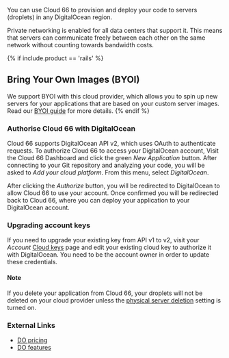 
You can use Cloud 66 to provision and deploy your code to servers (droplets) in any DigitalOcean region. 

Private networking is enabled for all data centers that support it. This means that servers can communicate freely between each other on the same network without counting towards bandwidth costs.

{% if include.product == 'rails' %}
## Bring Your Own Images (BYOI)

We support BYOI with this cloud provider, which allows you to spin up new servers for your applications that are based on your custom server images. Read our [BYOI guide](/{{page.collection}}/how-to-guides/clouds/bring-your-own-images.html) for more details.
{% endif %}

### Authorise Cloud 66 with DigitalOcean

Cloud 66 supports DigitalOcean API v2, which uses OAuth to authenticate requests. To authorize Cloud 66 to access your DigitalOcean account, Visit the Cloud 66 Dashboard and click the green *New Application* button. After connecting to your Git repository and analyzing your code, you will be asked to *Add your cloud platform*. From this menu, select *DigitalOcean*.

After clicking the *Authorize* button, you will be redirected to DigitalOcean to allow Cloud 66 to use your account. Once confirmed you will be redirected back to Cloud 66, where you can deploy your application to your DigitalOcean account.

### Upgrading account keys

If you need to upgrade your existing key from API v1 to v2, visit your _Account_ [Cloud keys](https://app.cloud66.com/clouds) page and edit your existing cloud key to authorize it with DigitalOcean. You need to be the account owner in order to update these credentials.

#### Note
<div class="notice notice-warning"><p>
If you delete your application from Cloud 66, your droplets will not be deleted on your cloud provider unless the <a href="/{{page.collection}}/how-to-guides/deployment/server-deletion.html">physical server deletion</a> setting is turned on.
</p></div>

### External Links
- [DO pricing](https://digitalocean.com/pricing)
- [DO features](https://digitalocean.com/features)
